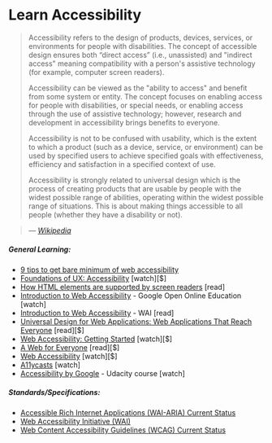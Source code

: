 # Learn Accessibility

> Accessibility refers to the design of products, devices, services, or environments for people with disabilities. The concept of accessible design ensures both “direct access” (i.e., unassisted) and "indirect access" meaning compatibility with a person's assistive technology (for example, computer screen readers).
>
>Accessibility can be viewed as the "ability to access" and benefit from some system or entity. The concept focuses on enabling access for people with disabilities, or special needs, or enabling access through the use of assistive technology; however, research and development in accessibility brings benefits to everyone.
>
>Accessibility is not to be confused with usability, which is the extent to which a product (such as a device, service, or environment) can be used by specified users to achieve specified goals with effectiveness, efficiency and satisfaction in a specified context of use.
>
>Accessibility is strongly related to universal design which is the process of creating products that are usable by people with the widest possible range of abilities, operating within the widest possible range of situations. This is about making things accessible to all people (whether they have a disability or not).

><cite>&#8212; [Wikipedia](https://en.wikipedia.org/wiki/Accessibility)</cite>

##### General Learning:

* [9 tips to get bare minimum of web accessibility](https://medium.com/@realabhijeet4u/9-tips-to-get-bare-minimum-of-web-accessibility-739899a9437c)
* [Foundations of UX: Accessibility](http://www.lynda.com/Accessibility-tutorials/Foundations-UX-Accessibility/435008-2.html) [watch][$]
* [How HTML elements are supported by screen readers](http://thepaciellogroup.github.io/AT-browser-tests/?utm_source=html5weekly&utm_medium=email) [read]
* [Introduction to Web Accessibility](https://webaccessibility.withgoogle.com/course) - Google Open Online Education [watch]
* [Introduction to Web Accessibility](https://www.w3.org/WAI/intro/accessibility.php) - WAI [read]
* [Universal Design for Web Applications: Web Applications That Reach Everyone](http://www.amazon.com/Universal-Design-Web-Applications-Everyone/dp/0596518730/ref=sr_1_1) [read][$]
* [Web Accessibility: Getting Started](http://www.pluralsight.com/courses/web-accessibility-getting-started) [watch][$]
* [A Web for Everyone](http://rosenfeldmedia.com/books/a-web-for-everyone/) [read][$]
* [Web Accessibility](https://frontendmasters.com/workshops/accessibility/) [watch][$]
* [A11ycasts](https://www.youtube.com/playlist?list=PLNYkxOF6rcICWx0C9LVWWVqvHlYJyqw7g) [watch]
* [Accessibility by Google](https://www.udacity.com/course/web-accessibility--ud891) - Udacity course [watch] 

##### Standards/Specifications:

* [Accessible Rich Internet Applications (WAI-ARIA) Current Status](http://www.w3.org/standards/techs/aria#w3c_all)
* [Web Accessibility Initiative (WAI)](http://www.w3.org/WAI/)
* [Web Content Accessibility Guidelines (WCAG) Current Status](http://www.w3.org/standards/techs/wcag#w3c_all)





















 






